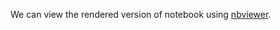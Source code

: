 We can view the rendered version of notebook using [nbviewer](http://nbviewer.ipython.org/github/bhishanpdl/pdl_practice/tree/master).

